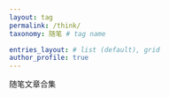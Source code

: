 ```yaml
---
layout: tag
permalink: /think/
taxonomy: 随笔 # tag name

entries_layout: # list (default), grid
author_profile: true
---
```


随笔文章合集